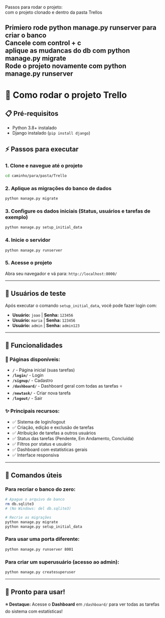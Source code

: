 Passos para rodar o projeto: \
com o projeto clonado e dentro da pasta Trellos

Primiero rode <strong> python manage.py runserver </strong> para criar o banco \
Cancele com control + c \
aplique as mudancas do db com <strong> python manage.py migrate </strong> \
Rode o projeto novamente com <strong> python manage.py runserver </strong>
---

# 🚀 Como rodar o projeto Trello

## 📋 Pré-requisitos
- Python 3.8+ instalado
- Django instalado (`pip install django`)

## ⚡ Passos para executar

### 1. Clone e navegue até o projeto
```bash
cd caminho/para/pasta/Trello
```

### 2. Aplique as migrações do banco de dados
```bash
python manage.py migrate
```

### 3. Configure os dados iniciais (Status, usuários e tarefas de exemplo)
```bash
python manage.py setup_initial_data
```

### 4. Inicie o servidor
```bash
python manage.py runserver
```

### 5. Acesse o projeto
Abra seu navegador e vá para: `http://localhost:8000/`

---

## 👤 Usuários de teste

Após executar o comando `setup_initial_data`, você pode fazer login com:

- **Usuário:** `joao` | **Senha:** `123456`
- **Usuário:** `maria` | **Senha:** `123456`
- **Usuário:** `admin` | **Senha:** `admin123`

---

## 🎯 Funcionalidades

### 📱 **Páginas disponíveis:**
- **`/`** - Página inicial (suas tarefas)
- **`/login/`** - Login
- **`/signup/`** - Cadastro
- **`/dashboard/`** - Dashboard geral com todas as tarefas ⭐
- **`/newtask/`** - Criar nova tarefa
- **`/logout/`** - Sair

### ✨ **Principais recursos:**
- ✅ Sistema de login/logout
- ✅ Criação, edição e exclusão de tarefas
- ✅ Atribuição de tarefas a outros usuários
- ✅ Status das tarefas (Pendente, Em Andamento, Concluída)
- ✅ Filtros por status e usuário
- ✅ Dashboard com estatísticas gerais
- ✅ Interface responsiva

---

## 🔄 Comandos úteis

### Para recriar o banco do zero:
```bash
# Apague o arquivo de banco
rm db.sqlite3
# (No Windows: del db.sqlite3)

# Recrie as migrações
python manage.py migrate
python manage.py setup_initial_data
```

### Para usar uma porta diferente:
```bash
python manage.py runserver 8001
```

### Para criar um superusuário (acesso ao admin):
```bash
python manage.py createsuperuser
```

---

## 🎉 Pronto para usar!


**⭐ Destaque:** Acesse o **Dashboard** em `/dashboard/` para ver todas as tarefas do sistema com estatísticas!